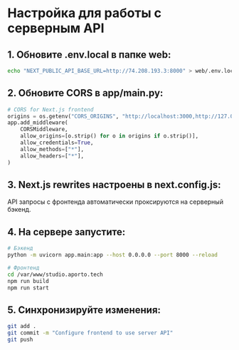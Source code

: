 # Настройка для работы с серверным API

## 1. Обновите .env.local в папке web:

```bash
echo "NEXT_PUBLIC_API_BASE_URL=http://74.208.193.3:8000" > web/.env.local
```

## 2. Обновите CORS в app/main.py:

```python
# CORS for Next.js frontend
origins = os.getenv("CORS_ORIGINS", "http://localhost:3000,http://127.0.0.1:3000,http://74.208.193.3:3000,https://studio.aporto.tech").split(",")
app.add_middleware(
    CORSMiddleware,
    allow_origins=[o.strip() for o in origins if o.strip()],
    allow_credentials=True,
    allow_methods=["*"],
    allow_headers=["*"],
)
```

## 3. Next.js rewrites настроены в next.config.js:

API запросы с фронтенда автоматически проксируются на серверный бэкенд.

## 4. На сервере запустите:

```bash
# Бэкенд
python -m uvicorn app.main:app --host 0.0.0.0 --port 8000 --reload

# Фронтенд
cd /var/www/studio.aporto.tech
npm run build
npm run start
```

## 5. Синхронизируйте изменения:

```bash
git add .
git commit -m "Configure frontend to use server API"
git push
```
